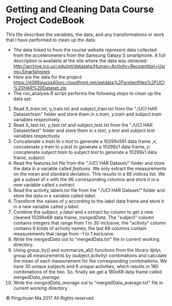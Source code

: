 # Getting and Cleaning Data Course Project CodeBook
This file describes the variables, the data, and any transformations or work that I have performed to clean up the data.  
* The data linked to from the course website represent data collected from the accelerometers from the Samsung Galaxy S smartphone. A full description is available at the site where the data was obtained:  
http://archive.ics.uci.edu/ml/datasets/Human+Activity+Recognition+Using+Smartphones      
* Here are the data for the project:
https://d396qusza40orc.cloudfront.net/getdata%2Fprojectfiles%2FUCI%20HAR%20Dataset.zip  
* The run_analysis.R script performs the following steps to clean up the data set:   
 1. Read X_train.txt, y_train.txt and subject_train.txt from the "./UCI HAR Dataset/train" folder and store them in *x.train*, *y.train* and *subject.train* variables respectively.       
 2. Read X_test.txt, y_test.txt and subject_test.txt from the "./UCI HAR Dataset/test" folder and store them in *x.test*, *y.test* and *subject.test* variables respectively.  
 3. Concatenate *x.train* to *x.test* to generate a 10299x561 data frame ,*x*; concatenate *y.train* to *y.test* to generate a 10299x1 data frame, *y*; concatenate *subject.train* to *subject.test* to generate a 10299x1 data frame, *subject*.  
 4. Read the features.txt file from the "./UCI HAR Dataset/" folder and store the data in a variable called *features*. We only extract the measurements on the mean and standard deviation. This results in a 66 indices list. We get a subset of *x* with the 66 corresponding columns and store it in a new variable called *x.extract*.   
 5. Read the activity_labels.txt file from the "./UCI HAR Dataset/" folder and store the data in a variable called *label*.
 6. Transform the values of *y* according to the *label* data frame and store it in a new variable called *y.label*.  
 7. Combine the *subject*, *y.label* and *x.extract* by column to get a new cleaned 10299x68 data frame, *mergedData*. The "subject" column contains integers that range from 1 to 30 inclusive; the "activity" column contains 6 kinds of activity names; the last 66 columns contain measurements that range from -1 to 1 exclusive.  
 8. Write the *mergedData* out to "mergedData.txt" file in current working directory.  
 9. Using group_by() and summarize_all() functions from the library dplyr, group all measurements by (subject,activity) combinations and calculate the mean of each measurement for the corresponding combinations. We have 30 unique subjects and 6 unique activities, which results in 180 combinations of the two. So, finally we get a 180x68 data frame called *mergedData_average*.
 10. Write the *mergedData_average* out to "mergedData_average.txt" file in current working directory. 
 
© Pingchuan Ma 2017 All Rights reserved.
